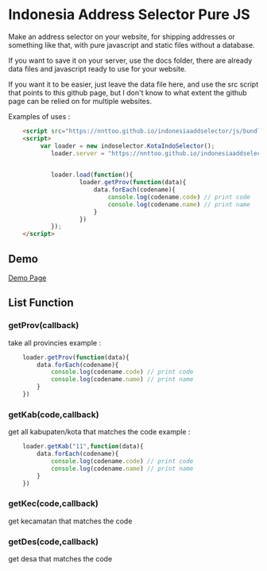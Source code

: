# Indonesia Address Selector Pure JS #

Make an address selector on your website, for shipping addresses or something like that, with pure javascript and static files without a database.

If you want to save it on your server, use the docs folder, there are already data files and javascript ready to use for your website.

If you want it to be easier, just leave the data file here, and use the src script that points to this github page, but I don't know to what extent the github page can be relied on for multiple websites.


Examples of uses :
```html
    <script src="https://nnttoo.github.io/indonesiaaddselector/js/bundleview.js"></script>
    <script>
         var loader = new indoselector.KotaIndoSelector();
            loader.server = "https://nnttoo.github.io/indonesiaaddselector/loader.html"
 

            loader.load(function(){    
                    loader.getProv(function(data){
                        data.forEach(codename){
                            console.log(codename.code) // print code
                            console.log(codename.name) // print name
                        }
                    })
            });
    </script>
```

## Demo
[Demo Page](https://nnttoo.github.io/indonesiaaddselector/)

## List Function

### getProv(callback)
take all provincies
example : 
```js
    loader.getProv(function(data){
        data.forEach(codename){
            console.log(codename.code) // print code
            console.log(codename.name) // print name
        }
    })
```

### getKab(code,callback) 
get all kabupaten/kota that matches the code
example : 
```js
    loader.getKab("11",function(data){
        data.forEach(codename){
            console.log(codename.code) // print code
            console.log(codename.name) // print name
        }
    })
```

### getKec(code,callback) 
get kecamatan that matches the code

### getDes(code,callback)
get desa that matches the code

 